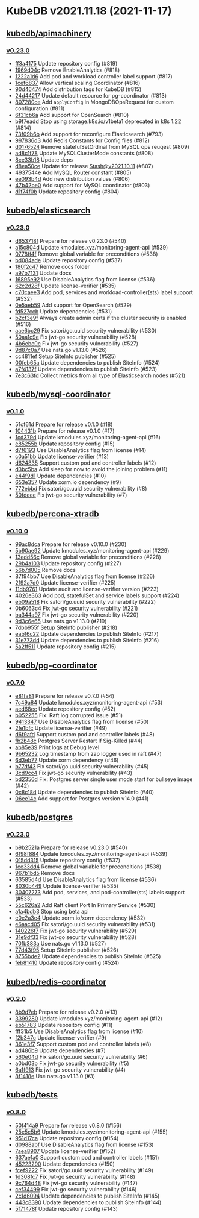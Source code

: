 # KubeDB v2021.11.18 (2021-11-17)


## [kubedb/apimachinery](https://github.com/kubedb/apimachinery)

### [v0.23.0](https://github.com/kubedb/apimachinery/releases/tag/v0.23.0)

- [ff3a4175](https://github.com/kubedb/apimachinery/commit/ff3a4175) Update repository config (#819)
- [1969d04c](https://github.com/kubedb/apimachinery/commit/1969d04c) Remove EnableAnalytics (#818)
- [1222a1d6](https://github.com/kubedb/apimachinery/commit/1222a1d6) Add pod and workload controller label support (#817)
- [1cef6837](https://github.com/kubedb/apimachinery/commit/1cef6837) Allow vertical scaling Coordinator (#816)
- [90d46474](https://github.com/kubedb/apimachinery/commit/90d46474) Add distribution tags for KubeDB (#815)
- [24d44217](https://github.com/kubedb/apimachinery/commit/24d44217) Update default resource for pg-coordinator (#813)
- [807280ce](https://github.com/kubedb/apimachinery/commit/807280ce) Add `applyConfig` in MongoDBOpsRequest for custom configuration (#811)
- [6f31cb6a](https://github.com/kubedb/apimachinery/commit/6f31cb6a) Add support for OpenSearch (#810)
- [b9f7eadd](https://github.com/kubedb/apimachinery/commit/b9f7eadd) Stop using storage.k8s.io/v1beta1 deprecated in k8s 1.22 (#814)
- [73f09b6b](https://github.com/kubedb/apimachinery/commit/73f09b6b) Add support for reconfigure Elasticsearch (#793)
- [997836d3](https://github.com/kubedb/apimachinery/commit/997836d3) Add Redis Constants for Config files (#812)
- [d0176524](https://github.com/kubedb/apimachinery/commit/d0176524) Remove statefulSetOrdinal from MySQL ops reuqest (#809)
- [ad8c1f78](https://github.com/kubedb/apimachinery/commit/ad8c1f78) Update MySQLClusterMode constants (#808)
- [8ce33b18](https://github.com/kubedb/apimachinery/commit/8ce33b18) Update deps
- [d8ea50ce](https://github.com/kubedb/apimachinery/commit/d8ea50ce) Update for release Stash@v2021.10.11 (#807)
- [4937544e](https://github.com/kubedb/apimachinery/commit/4937544e) Add MySQL Router constant (#805)
- [ee093b4d](https://github.com/kubedb/apimachinery/commit/ee093b4d) Add new distribution values (#806)
- [47b42be0](https://github.com/kubedb/apimachinery/commit/47b42be0) Add support for MySQL coordinator (#803)
- [d1f74f0b](https://github.com/kubedb/apimachinery/commit/d1f74f0b) Update repository config (#804)



## [kubedb/elasticsearch](https://github.com/kubedb/elasticsearch)

### [v0.23.0](https://github.com/kubedb/elasticsearch/releases/tag/v0.23.0)

- [d653718f](https://github.com/kubedb/elasticsearch/commit/d653718f) Prepare for release v0.23.0 (#540)
- [a15c804d](https://github.com/kubedb/elasticsearch/commit/a15c804d) Update kmodules.xyz/monitoring-agent-api (#539)
- [0778ff4f](https://github.com/kubedb/elasticsearch/commit/0778ff4f) Remove global variable for preconditions (#538)
- [bd084ade](https://github.com/kubedb/elasticsearch/commit/bd084ade) Update repository config (#537)
- [180f2c47](https://github.com/kubedb/elasticsearch/commit/180f2c47) Remove docs folder
- [a97b7131](https://github.com/kubedb/elasticsearch/commit/a97b7131) Update docs
- [16895e92](https://github.com/kubedb/elasticsearch/commit/16895e92) Use DisableAnalytics flag from license (#536)
- [62c2d28f](https://github.com/kubedb/elasticsearch/commit/62c2d28f) Update license-verifier (#535)
- [c70caee3](https://github.com/kubedb/elasticsearch/commit/c70caee3) Add pod, services and workload-controller(sts) label support (#532)
- [0e5aeb59](https://github.com/kubedb/elasticsearch/commit/0e5aeb59) Add support for OpenSearch (#529)
- [fd527ccb](https://github.com/kubedb/elasticsearch/commit/fd527ccb) Update dependencies (#531)
- [b2cf3e9f](https://github.com/kubedb/elasticsearch/commit/b2cf3e9f) Always create admin certs if the cluster security is enabled (#516)
- [aae6bc29](https://github.com/kubedb/elasticsearch/commit/aae6bc29) Fix satori/go.uuid security vulnerability (#530)
- [50aa1c9e](https://github.com/kubedb/elasticsearch/commit/50aa1c9e) Fix jwt-go security vulnerability (#528)
- [4b6ebc0c](https://github.com/kubedb/elasticsearch/commit/4b6ebc0c) Fix jwt-go security vulnerability (#527)
- [9d87c0a7](https://github.com/kubedb/elasticsearch/commit/9d87c0a7) Use nats.go v1.13.0 (#526)
- [cc4811ef](https://github.com/kubedb/elasticsearch/commit/cc4811ef) Setup SiteInfo publisher (#525)
- [00feb65a](https://github.com/kubedb/elasticsearch/commit/00feb65a) Update dependencies to publish SiteInfo (#524)
- [a7f4137f](https://github.com/kubedb/elasticsearch/commit/a7f4137f) Update dependencies to publish SiteInfo (#523)
- [7e3c63fd](https://github.com/kubedb/elasticsearch/commit/7e3c63fd) Collect metrics from all type of Elasticsearch nodes (#521)



## [kubedb/mysql-coordinator](https://github.com/kubedb/mysql-coordinator)

### [v0.1.0](https://github.com/kubedb/mysql-coordinator/releases/tag/v0.1.0)

- [51cf61d](https://github.com/kubedb/mysql-coordinator/commit/51cf61d) Prepare for release v0.1.0 (#18)
- [104431b](https://github.com/kubedb/mysql-coordinator/commit/104431b) Prepare for release v0.1.0 (#17)
- [1cd379d](https://github.com/kubedb/mysql-coordinator/commit/1cd379d) Update kmodules.xyz/monitoring-agent-api (#16)
- [e85255b](https://github.com/kubedb/mysql-coordinator/commit/e85255b) Update repository config (#15)
- [d7f6193](https://github.com/kubedb/mysql-coordinator/commit/d7f6193) Use DisableAnalytics flag from license (#14)
- [c0a51bb](https://github.com/kubedb/mysql-coordinator/commit/c0a51bb) Update license-verifier (#13)
- [d624835](https://github.com/kubedb/mysql-coordinator/commit/d624835) Support custom pod and controller labels (#12)
- [d3bc5ba](https://github.com/kubedb/mysql-coordinator/commit/d3bc5ba) Add sleep for now to avoid the joining problem (#11)
- [e44f9d1](https://github.com/kubedb/mysql-coordinator/commit/e44f9d1) Update dependencies (#10)
- [653e357](https://github.com/kubedb/mysql-coordinator/commit/653e357) Update xorm.io dependency (#9)
- [772ebbd](https://github.com/kubedb/mysql-coordinator/commit/772ebbd) Fix satori/go.uuid security vulnerability (#8)
- [50fdeee](https://github.com/kubedb/mysql-coordinator/commit/50fdeee) Fix jwt-go security vulnerability (#7)



## [kubedb/percona-xtradb](https://github.com/kubedb/percona-xtradb)

### [v0.10.0](https://github.com/kubedb/percona-xtradb/releases/tag/v0.10.0)

- [99ac8dca](https://github.com/kubedb/percona-xtradb/commit/99ac8dca) Prepare for release v0.10.0 (#230)
- [5b90ae92](https://github.com/kubedb/percona-xtradb/commit/5b90ae92) Update kmodules.xyz/monitoring-agent-api (#229)
- [13edd56c](https://github.com/kubedb/percona-xtradb/commit/13edd56c) Remove global variable for preconditions (#228)
- [29b4a103](https://github.com/kubedb/percona-xtradb/commit/29b4a103) Update repository config (#227)
- [56b7d005](https://github.com/kubedb/percona-xtradb/commit/56b7d005) Remove docs
- [87f94bb7](https://github.com/kubedb/percona-xtradb/commit/87f94bb7) Use DisableAnalytics flag from license (#226)
- [2f92a7d0](https://github.com/kubedb/percona-xtradb/commit/2f92a7d0) Update license-verifier (#225)
- [11db9761](https://github.com/kubedb/percona-xtradb/commit/11db9761) Update audit and license-verifier version (#223)
- [4026e363](https://github.com/kubedb/percona-xtradb/commit/4026e363) Add pod, statefulSet and service labels support (#224)
- [eb09a518](https://github.com/kubedb/percona-xtradb/commit/eb09a518) Fix satori/go.uuid security vulnerability (#222)
- [0b6063c4](https://github.com/kubedb/percona-xtradb/commit/0b6063c4) Fix jwt-go security vulnerability (#221)
- [ba344a97](https://github.com/kubedb/percona-xtradb/commit/ba344a97) Fix jwt-go security vulnerability (#220)
- [9d3c6e65](https://github.com/kubedb/percona-xtradb/commit/9d3c6e65) Use nats.go v1.13.0 (#219)
- [7dbb955f](https://github.com/kubedb/percona-xtradb/commit/7dbb955f) Setup SiteInfo publisher (#218)
- [eab16c22](https://github.com/kubedb/percona-xtradb/commit/eab16c22) Update dependencies to publish SiteInfo (#217)
- [31e773dd](https://github.com/kubedb/percona-xtradb/commit/31e773dd) Update dependencies to publish SiteInfo (#216)
- [5a2ff511](https://github.com/kubedb/percona-xtradb/commit/5a2ff511) Update repository config (#215)



## [kubedb/pg-coordinator](https://github.com/kubedb/pg-coordinator)

### [v0.7.0](https://github.com/kubedb/pg-coordinator/releases/tag/v0.7.0)

- [e81fa81](https://github.com/kubedb/pg-coordinator/commit/e81fa81) Prepare for release v0.7.0 (#54)
- [7c49a84](https://github.com/kubedb/pg-coordinator/commit/7c49a84) Update kmodules.xyz/monitoring-agent-api (#53)
- [aed68ec](https://github.com/kubedb/pg-coordinator/commit/aed68ec) Update repository config (#52)
- [b052255](https://github.com/kubedb/pg-coordinator/commit/b052255) Fix: Raft log corrupted issue (#51)
- [9413347](https://github.com/kubedb/pg-coordinator/commit/9413347) Use DisableAnalytics flag from license (#50)
- [2fe1bfc](https://github.com/kubedb/pg-coordinator/commit/2fe1bfc) Update license-verifier (#49)
- [d6f9afd](https://github.com/kubedb/pg-coordinator/commit/d6f9afd) Support custom pod and controller labels (#48)
- [fb2b48c](https://github.com/kubedb/pg-coordinator/commit/fb2b48c) Postgres Server Restart If Sig-Killed (#44)
- [ab85e39](https://github.com/kubedb/pg-coordinator/commit/ab85e39) Print logs at Debug level
- [9b65232](https://github.com/kubedb/pg-coordinator/commit/9b65232) Log timestamp from zap logger used in raft (#47)
- [6d3eb77](https://github.com/kubedb/pg-coordinator/commit/6d3eb77) Update xorm dependency (#46)
- [b77df43](https://github.com/kubedb/pg-coordinator/commit/b77df43) Fix satori/go.uuid security vulnerability (#45)
- [3cd9cc4](https://github.com/kubedb/pg-coordinator/commit/3cd9cc4) Fix jwt-go security vulnerability (#43)
- [bd2356d](https://github.com/kubedb/pg-coordinator/commit/bd2356d) Fix: Postgres server single user mode start for bullseye image (#42)
- [0c8c18d](https://github.com/kubedb/pg-coordinator/commit/0c8c18d) Update dependencies to publish SiteInfo (#40)
- [06ee14c](https://github.com/kubedb/pg-coordinator/commit/06ee14c) Add support for Postgres version v14.0 (#41)



## [kubedb/postgres](https://github.com/kubedb/postgres)

### [v0.23.0](https://github.com/kubedb/postgres/releases/tag/v0.23.0)

- [b9b2521a](https://github.com/kubedb/postgres/commit/b9b2521a) Prepare for release v0.23.0 (#540)
- [6f98f884](https://github.com/kubedb/postgres/commit/6f98f884) Update kmodules.xyz/monitoring-agent-api (#539)
- [015dd315](https://github.com/kubedb/postgres/commit/015dd315) Update repository config (#537)
- [1ce33dd4](https://github.com/kubedb/postgres/commit/1ce33dd4) Remove global variable for preconditions (#538)
- [967b1bd5](https://github.com/kubedb/postgres/commit/967b1bd5) Remove docs
- [63585d4d](https://github.com/kubedb/postgres/commit/63585d4d) Use DisableAnalytics flag from license (#536)
- [8030b449](https://github.com/kubedb/postgres/commit/8030b449) Update license-verifier (#535)
- [30407273](https://github.com/kubedb/postgres/commit/30407273) Add pod, services, and pod-controller(sts) labels support (#533)
- [55c626a2](https://github.com/kubedb/postgres/commit/55c626a2) Add Raft client Port In Primary Service (#530)
- [a1a4bdb3](https://github.com/kubedb/postgres/commit/a1a4bdb3) Stop using beta api
- [e0e2a3e4](https://github.com/kubedb/postgres/commit/e0e2a3e4) Update xorm.io/xorm dependency (#532)
- [e6aacd05](https://github.com/kubedb/postgres/commit/e6aacd05) Fix satori/go.uuid security vulnerability (#531)
- [140226f7](https://github.com/kubedb/postgres/commit/140226f7) Fix jwt-go security vulnerability (#529)
- [31e9df33](https://github.com/kubedb/postgres/commit/31e9df33) Fix jwt-go security vulnerability (#528)
- [70fb383a](https://github.com/kubedb/postgres/commit/70fb383a) Use nats.go v1.13.0 (#527)
- [77d43f95](https://github.com/kubedb/postgres/commit/77d43f95) Setup SiteInfo publisher (#526)
- [8755bde2](https://github.com/kubedb/postgres/commit/8755bde2) Update dependencies to publish SiteInfo (#525)
- [feb81410](https://github.com/kubedb/postgres/commit/feb81410) Update repository config (#524)



## [kubedb/redis-coordinator](https://github.com/kubedb/redis-coordinator)

### [v0.2.0](https://github.com/kubedb/redis-coordinator/releases/tag/v0.2.0)

- [8b9d7eb](https://github.com/kubedb/redis-coordinator/commit/8b9d7eb) Prepare for release v0.2.0 (#13)
- [3399280](https://github.com/kubedb/redis-coordinator/commit/3399280) Update kmodules.xyz/monitoring-agent-api (#12)
- [eb51783](https://github.com/kubedb/redis-coordinator/commit/eb51783) Update repository config (#11)
- [fff31b5](https://github.com/kubedb/redis-coordinator/commit/fff31b5) Use DisableAnalytics flag from license (#10)
- [f2b347c](https://github.com/kubedb/redis-coordinator/commit/f2b347c) Update license-verifier (#9)
- [361e3f7](https://github.com/kubedb/redis-coordinator/commit/361e3f7) Support custom pod and controller labels (#8)
- [ad486b9](https://github.com/kubedb/redis-coordinator/commit/ad486b9) Update dependencies (#7)
- [560e04d](https://github.com/kubedb/redis-coordinator/commit/560e04d) Fix satori/go.uuid security vulnerability (#6)
- [a0bd03b](https://github.com/kubedb/redis-coordinator/commit/a0bd03b) Fix jwt-go security vulnerability (#5)
- [6a1f913](https://github.com/kubedb/redis-coordinator/commit/6a1f913) Fix jwt-go security vulnerability (#4)
- [8f1418e](https://github.com/kubedb/redis-coordinator/commit/8f1418e) Use nats.go v1.13.0 (#3)



## [kubedb/tests](https://github.com/kubedb/tests)

### [v0.8.0](https://github.com/kubedb/tests/releases/tag/v0.8.0)

- [50f414a9](https://github.com/kubedb/tests/commit/50f414a9) Prepare for release v0.8.0 (#156)
- [25e5c5b6](https://github.com/kubedb/tests/commit/25e5c5b6) Update kmodules.xyz/monitoring-agent-api (#155)
- [951d17ca](https://github.com/kubedb/tests/commit/951d17ca) Update repository config (#154)
- [d0988abf](https://github.com/kubedb/tests/commit/d0988abf) Use DisableAnalytics flag from license (#153)
- [7aea8907](https://github.com/kubedb/tests/commit/7aea8907) Update license-verifier (#152)
- [637ae1a0](https://github.com/kubedb/tests/commit/637ae1a0) Support custom pod and controller labels (#151)
- [45223290](https://github.com/kubedb/tests/commit/45223290) Update dependencies (#150)
- [fcef9222](https://github.com/kubedb/tests/commit/fcef9222) Fix satori/go.uuid security vulnerability (#149)
- [1d308fc7](https://github.com/kubedb/tests/commit/1d308fc7) Fix jwt-go security vulnerability (#148)
- [9c764d48](https://github.com/kubedb/tests/commit/9c764d48) Fix jwt-go security vulnerability (#147)
- [cef34499](https://github.com/kubedb/tests/commit/cef34499) Fix jwt-go security vulnerability (#146)
- [2c1d6094](https://github.com/kubedb/tests/commit/2c1d6094) Update dependencies to publish SiteInfo (#145)
- [443c8390](https://github.com/kubedb/tests/commit/443c8390) Update dependencies to publish SiteInfo (#144)
- [5f71478f](https://github.com/kubedb/tests/commit/5f71478f) Update repository config (#143)



